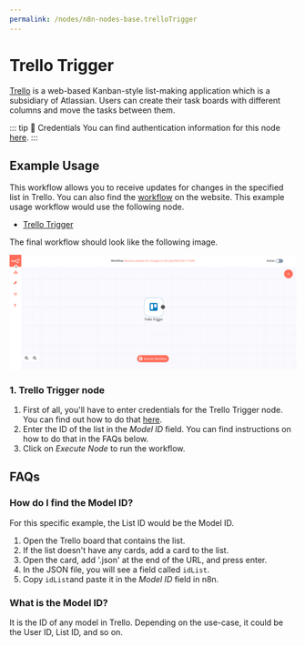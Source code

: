 ```yaml
---
permalink: /nodes/n8n-nodes-base.trelloTrigger
---
```


# Trello Trigger

[Trello](https://trello.com/) is a web-based Kanban-style list-making application which is a subsidiary of Atlassian. Users can create their task boards with different columns and move the tasks between them. 

::: tip 🔑 Credentials
You can find authentication information for this node [here](../../../credentials/Trello/README.md).
:::


## Example Usage

This workflow allows you to receive updates for changes in the specified list in Trello. You can also find the [workflow](https://n8n.io/workflows/491) on the website. This example usage workflow would use the following node.
- [Trello Trigger]()

The final workflow should look like the following image.

![A workflow with the Trello Trigger node](./workflow.png)


### 1. Trello Trigger node

1. First of all, you'll have to enter credentials for the Trello Trigger node. You can find out how to do that [here](../../../credentials/Trello/README.md).
2. Enter the ID of the list in the *Model ID* field. You can find instructions on how to do that in the FAQs below.
3. Click on *Execute Node* to run the workflow.


## FAQs

### How do I find the Model ID?

For this specific example, the List ID would be the Model ID.

1. Open the Trello board that contains the list.
2. If the list doesn't have any cards, add a card to the list.
3. Open the card, add '.json' at the end of the URL, and press enter.
4. In the JSON file, you will see a field called `idList`.
5. Copy `idList`and paste it in the *Model ID* field in n8n.


### What is the Model ID?

It is the ID of any model in Trello. Depending on the use-case, it could be the User ID, List ID, and so on.